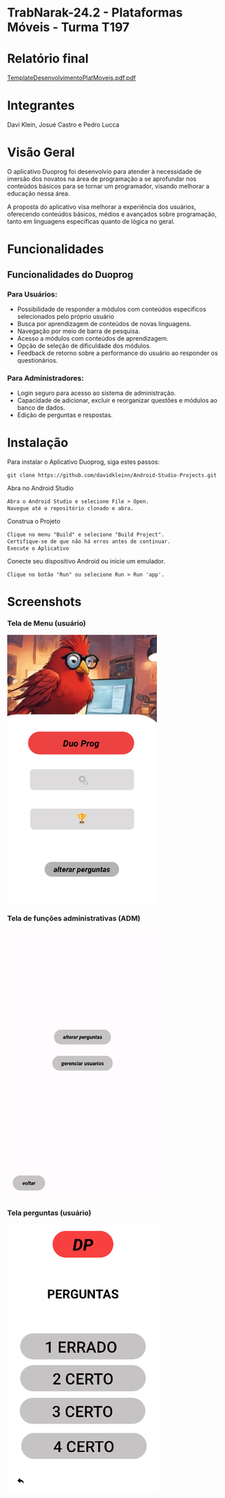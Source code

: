 # TrabNarak-24.2 - Plataformas Móveis - Turma T197

# Relatório final
[TemplateDesenvolvimentoPlatMoveis.pdf.pdf](https://github.com/user-attachments/files/18049938/TemplateDesenvolvimentoPlatMoveis.pdf.pdf)

# Integrantes 


Davi Klein, Josué Castro e Pedro Lucca


# Visão Geral

O aplicativo Duoprog foi desenvolvio para atender à necessidade de imersão dos novatos na área de programação a se aprofundar nos conteúdos básicos para se tornar um programador, visando melhorar a educação nessa área.

A proposta do aplicativo visa melhorar a experiência dos usuários, oferecendo conteúdos básicos, médios e avançados sobre programação, tanto em linguagens específicas quanto de lógica no geral.


# Funcionalidades

## Funcionalidades do Duoprog

### Para Usuários:

- Possibilidade de responder a módulos com conteúdos específicos selecionados pelo próprio usuário
- Busca por aprendizagem de conteúdos de novas linguagens.
- Navegação por meio de barra de pesquisa.
- Acesso a módulos com conteúdos de aprendizagem.
- Opção de seleção de dificuldade dos módulos.
- Feedback de retorno sobre a performance do usuário ao responder os questionários.

### Para Administradores:

- Login seguro para acesso ao sistema de administração.
- Capacidade de adicionar, excluir e reorganizar questões e módulos ao banco de dados.
- Edição de perguntas e respostas.


# Instalação
Para instalar o Aplicativo Duoprog, siga estes passos:

```
git clone https://github.com/davidkleinn/Android-Studio-Projects.git
```

Abra no Android Studio

```
Abra o Android Studio e selecione File > Open.
Navegue até o repositório clonado e abra.
```

Construa o Projeto

```
Clique no menu "Build" e selecione "Build Project".
Certifique-se de que não há erros antes de continuar.
Execute o Aplicativo
```

Conecte seu dispositivo Android ou inicie um emulador.

```
Clique no botão "Run" ou selecione Run > Run 'app'.
```

# Screenshots

### Tela de Menu (usuário)

![image](TelaDeMenuDuoprog.png)

### Tela de funções administrativas (ADM)
![image](TelaAdministrativa.png)

### Tela perguntas (usuário)
![image](TelaDePerguntasDuoprog.png)